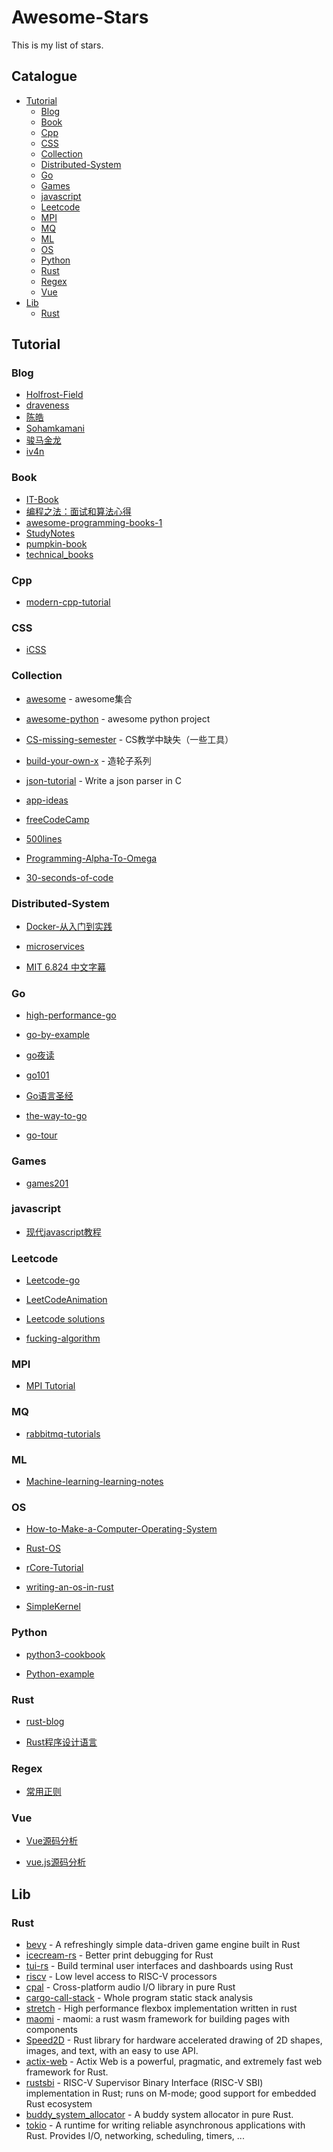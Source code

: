 # Awesome-Stars
This is my list of stars.

## Catalogue

- [Tutorial](#Tutorial)
    - [Blog](#Blog)
    - [Book](#Book)
    - [Cpp](#Cpp)
    - [CSS](#CSS)
    - [Collection](#Collection)
    - [Distributed-System](#Distributed-System)
    - [Go](#Go)
    - [Games](Games)
    - [javascript](#javascript)
    - [Leetcode](#Leetcode)
    - [MPI](#MPI)
    - [MQ](#MQ)
    - [ML](#ML)
    - [OS](#OS)
    - [Python](#Python)
    - [Rust](#Rust)
    - [Regex](#Regex)
    - [Vue](#Vue)
- [Lib](#Lib)
    - [Rust](#Rust)



## Tutorial

### Blog

- [Holfrost-Field](https://github.com/halfrost/Halfrost-Field)
- [draveness](https://draveness.me)
- [陈皓](https://coolshell.cn/haoel)
- [Sohamkamani](https://www.sohamkamani.com/blog)
- [骏马金龙](https://www.junmajinlong.com/)
- [iv4n](https://iv4n.cc/)

### Book

- [IT-Book](https://github.com/XiangLinPro/IT_book)
- [编程之法：面试和算法心得](https://github.com/julycoding/The-Art-Of-Programming-By-July)
- [awesome-programming-books-1](https://github.com/hongye612430/awesome-programming-books-1)
- [StudyNotes](https://github.com/krislinzhao/StudyNotes)
- [pumpkin-book](https://github.com/datawhalechina/pumpkin-book)
- [technical_books](https://github.com/TIM168/technical_books)

### Cpp

- [modern-cpp-tutorial](https://github.com/changkun/modern-cpp-tutorial)

### CSS

- [iCSS](https://github.com/chokcoco/iCSS)

### Collection

- [awesome](https://github.com/sindresorhus/awesome) - awesome集合

- [awesome-python](https://github.com/vinta/awesome-python) - awesome python project

- [CS-missing-semester](https://github.com/missing-semester-cn/missing-semester-cn.github.io) - CS教学中缺失（一些工具）
- [build-your-own-x](https://github.com/danistefanovic/build-your-own-x) - 造轮子系列
- [json-tutorial](https://github.com/miloyip/json-tutorial) - Write a json parser in C

- [app-ideas](https://github.com/florinpop17/app-ideas)

- [freeCodeCamp](https://github.com/freeCodeCamp/freeCodeCamp)

- [500lines](https://github.com/aosabook/500lines)

- [Programming-Alpha-To-Omega](https://github.com/justjavac/Programming-Alpha-To-Omega)

- [30-seconds-of-code](https://github.com/30-seconds/30-seconds-of-code)

### Distributed-System

- [Docker-从入门到实践](https://github.com/yeasy/docker_practice)

- [microservices](https://github.com/DocsHome/microservices)

- [MIT 6.824 中文字幕](https://github.com/ivanallen/thor)

### Go

- [high-performance-go](https://github.com/geektutu/high-performance-go)

- [go-by-example](https://github.com/gobyexample-cn/gobyexample)

- [go夜读](https://github.com/talkgo/night)

- [go101](https://github.com/golang101/golang101)

- [Go语言圣经](https://github.com/golang-china/gopl-zh)

- [the-way-to-go](https://github.com/unknwon/the-way-to-go_ZH_CN)

- [go-tour](https://github.com/Go-zh/tour)

### Games

- [games201](https://github.com/taichi-dev/games201)

### javascript

- [现代javascript教程](https://github.com/javascript-tutorial/zh.javascript.info)

### Leetcode

- [Leetcode-go](https://github.com/halfrost/LeetCode-Go)

- [LeetCodeAnimation](https://github.com/MisterBooo/LeetCodeAnimation)

- [Leetcode solutions](https://github.com/doocs/leetcode)

- [fucking-algorithm](https://github.com/labuladong/fucking-algorithm)

### MPI

- [MPI Tutorial](https://github.com/mpitutorial/mpitutorial)

### MQ

- [rabbitmq-tutorials](https://github.com/rabbitmq/rabbitmq-tutorials)

### ML

- [Machine-learning-learning-notes](https://github.com/Vay-keen/Machine-learning-learning-notes)

### OS

- [How-to-Make-a-Computer-Operating-System](https://github.com/SamyPesse/How-to-Make-a-Computer-Operating-System)

- [Rust-OS](https://github.com/phil-opp/blog_os)

- [rCore-Tutorial](https://github.com/rcore-os/rCore-Tutorial)

- [writing-an-os-in-rust](https://github.com/rustcc/writing-an-os-in-rust)

- [SimpleKernel](https://github.com/Simple-XX/SimpleKernel)

### Python

- [python3-cookbook](https://github.com/yidao620c/python3-cookbook)

- [Python-example](https://github.com/geekcomputers/Python)

### Rust

- [rust-blog](https://github.com/pretzelhammer/rust-blog)

- [Rust程序设计语言](https://github.com/KaiserY/trpl-zh-cn)

### Regex

- [常用正则](https://github.com/cdoco/common-regex)

### Vue

- [Vue源码分析](https://github.com/qq281113270/vue)

- [vue.js源码分析](https://github.com/ustbhuangyi/vue-analysis)





## Lib

### Rust

- [bevy](https://github.com/bevyengine/bevy) - A refreshingly simple data-driven game engine built in Rust
- [icecream-rs](https://github.com/chang/icecream-rs) - Better print debugging for Rust
- [tui-rs](https://github.com/fdehau/tui-rs) - Build terminal user interfaces and dashboards using Rust
- [riscv](https://github.com/rust-embedded/riscv) - Low level access to RISC-V processors
- [cpal](https://github.com/RustAudio/cpal) - Cross-platform audio I/O library in pure Rust
- [cargo-call-stack](https://github.com/japaric/cargo-call-stack) - Whole program static stack analysis
- [stretch](https://github.com/vislyhq/stretch) - High performance flexbox implementation written in rust
- [maomi](https://github.com/LastLeaf/maomi) - maomi: a rust wasm framework for building pages with components
- [Speed2D](https://github.com/QuantumBadger/Speedy2D) - Rust library for hardware accelerated drawing of 2D shapes, images, and text, with an easy to use API.
- [actix-web](https://github.com/actix/actix-web) - Actix Web is a powerful, pragmatic, and extremely fast web framework for Rust.
- [rustsbi](https://github.com/luojia65/rustsbi) - RISC-V Supervisor Binary Interface (RISC-V SBI) implementation in Rust; runs on M-mode; good support for embedded Rust ecosystem
- [buddy_system_allocator](https://github.com/rcore-os/buddy_system_allocator) - A buddy system allocator in pure Rust.
- [tokio](https://github.com/tokio-rs/tokio) - A runtime for writing reliable asynchronous applications with Rust. Provides I/O, networking, scheduling, timers, ...